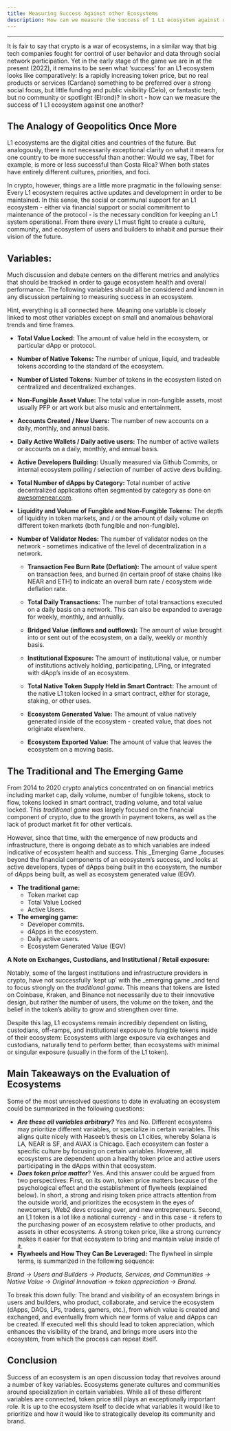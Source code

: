 ```yaml
---
title: Measuring Success Against other Ecosystems
description: How can we measure the success of 1 L1 ecosystem against one another?
---
```


---

It is fair to say that crypto is a war of ecosystems, in a similar way that big tech companies fought for control of user behavior and data through social network participation. Yet in the early stage of the game we are in at the present (2022), it remains to be seen what ‘success’ for an L1 ecosystem looks like comparatively: Is a rapidly increasing token price, but no real products or services (Cardano) something to be preferred over a strong social focus, but little funding and public visibility (Celo), or fantastic tech, but no community or spotlight (Elrond)? In short - how can we measure the success of 1 L1 ecosystem against one another? 

## The Analogy of Geopolitics Once More

L1 ecosystems are the digital cities and countries of the future. But analogously, there is not necessarily exceptional clarity on what it means for one country to be more successful than another: Would we say, Tibet for example, is more or less successful than Costa Rica? When both states have entirely different cultures, priorities, and foci. 

In crypto, however, things are a little more pragmatic in the following sense: Every L1 ecosystem requires active updates and development in order to be maintained. In this sense, the social or communal support for an L1 ecosystem - either via financial support or social commitment to maintenance of the protocol - is the necessary condition for keeping an L1 system operational. From there every L1 must fight to create a culture, community, and ecosystem of users and builders to inhabit and pursue their vision of the future. 

## Variables:

Much discussion and debate centers on the different metrics and analytics that should be tracked in order to gauge ecosystem health and overall performance. The following variables should all be considered and known in any discussion pertaining to measuring success in an ecosystem. 

Hint, everything is all connected here. Meaning one variable is closely linked to most other variables except on small and anomalous behavioral trends and time frames. 



  * **Total Value Locked:** The amount of value held in the ecosystem, or particular dApp or protocol. 
  * **Number of Native Tokens:** The number of unique, liquid, and tradeable tokens according to the standard of the ecosystem. 
  * **Number of Listed Tokens:** Number of tokens in the ecosystem listed on centralized and decentralized exchanges. 
  * **Non-Fungible Asset Value:** The total value in non-fungible assets, most usually PFP or art work but also music and entertainment. 
  * **Accounts Created / New Users:** The number of new accounts on a daily, monthly, and annual basis. 
  * **Daily Active Wallets / Daily active users:** The number of active wallets or accounts on a daily, monthly, and annual basis. 
  * **Active Developers Building:** Usually measured via Github Commits, or internal ecosystem polling / selection of number of active devs building. 
  * **Total Number of dApps by Category:** Total number of active decentralized applications often segmented by category as done on [awesomenear.com](https://awesomenear.com/). 
  * **Liquidity and Volume of Fungible and Non-Fungible Tokens:** The depth of liquidity in token markets, and / or the amount of daily volume on different token markets (both fungible and non-fungible). 
  * **Number of Validator Nodes:** The number of validator nodes on the network - sometimes indicative of the level of decentralization in a network. 


    * **Transaction Fee Burn Rate (Deflation):** The amount of value spent on transaction fees, and burned (in certain proof of stake chains like NEAR and ETH) to indicate an overall burn rate / ecosystem wide deflation rate. 
    * **Total Daily Transactions:** The number of total transactions executed on a daily basis on a network. This can also be expanded to average for weekly, monthly, and annually. 


    * **Bridged Value (inflows and outflows):** The amount of value brought into or sent out of the ecosystem, on a daily, weekly or monthly basis. 
    * **Institutional Exposure:** The amount of institutional value, or number of institutions actively holding, participating, LPing, or integrated with dApp’s inside of an ecosystem. 


    * **Total Native Token Supply Held in Smart Contract:** The amount of the native L1 token locked in a smart contract, either for storage, staking, or other uses. 


    * **Ecosystem Generated Value:** The amount of value natively generated inside of the ecosystem - created value, that does not originate elsewhere. 
    * **Ecosystem Exported Value:** The amount of value that leaves the ecosystem on a moving basis. 

## The Traditional and The Emerging Game

From 2014 to 2020 crypto analytics concentrated on on financial metrics including market cap, daily volume, number of fungible tokens, stock to flow, tokens locked in smart contract, trading volume, and total value locked. This _traditional game was_ largely focused on the financial component of crypto, due to the growth in payment tokens, as well as the lack of product market fit for other verticals. 

However, since that time, with the emergence of new products and infrastructure, there is ongoing debate as to which variables are indeed indicative of ecosystem health and success. This _Emerging Game _focuses beyond the financial components of an ecosystem’s success, and looks at active developers, types of dApps being built in the ecosystem, the number of dApps being built, as well as ecosystem generated value (EGV). 



* **The traditional game:** 
    * Token market cap 
    * Total Value Locked
    * Active Users.
* **The emerging game:** 
    * Developer commits. 
    * dApps in the ecosystem. 
    * Daily active users. 
    * Ecosystem Generated Value (EGV)

**A Note on Exchanges, Custodians, and Institutional / Retail exposure:** 

Notably, some of the largest institutions and infrastructure providers in crypto, have not successfully ‘kept up’ with the _emerging game _and tend to focus strongly on the _traditional game._ This means that tokens are listed on Coinbase, Kraken, and Binance not necessarily due to their innovative design, but rather the number of users, the volume on the token, and the belief in the token’s ability to grow and strengthen over time. 

Despite this lag, L1 ecosystems remain incredibly dependent on listing, custodians, off-ramps, and institutional exposure to fungible tokens inside of their ecosystem: Ecosystems with large exposure via exchanges and custodians, naturally tend to perform better, than ecosystems with minimal or singular exposure (usually in the form of the L1 token). 

## Main Takeaways on the Evaluation of Ecosystems

Some of the most unresolved questions to date in evaluating an ecosystem could be summarized in the following questions: 



* **_Are these all variables arbitrary?_** Yes and No. Different ecosystems may prioritize different variables, or specialize in certain variables. This aligns quite nicely with Haseeb’s thesis on L1 cities, whereby Solana is LA, NEAR is SF, and AVAX is Chicago. Each ecosystem can foster a specific culture by focusing on certain variables. However, all ecosystems are dependent upon a healthy token price and active users participating in the dApps within that ecosystem. 
* **_Does token price matter_**? Yes. And this answer could be argued from two perspectives: First, on its own, token price matters because of the psychological effect and the establishment of flywheels (explained below). In short, a strong and rising token price attracts attention from the outside world, and prioritizes the ecosystem in the eyes of newcomers, Web2 devs crossing over, and new entrepreneurs. Second, an L1 token is a lot like a national currency - and in this case - it refers to the purchasing power of an ecosystem relative to other products, and assets in other ecosystems. A strong token price, like a strong currency makes it easier for that ecosystem to bring and maintain value inside of it. 
* **Flywheels and How They Can Be Leveraged:** The flywheel in simple terms, is summarized in the following sequence: 

_Brand → Users and Builders → Products, Services, and Communities → Native Value → Original Innovation → token appreciation → Brand._

To break this down fully: The brand and visibility of an ecosystem brings in users and builders, who product, collaborate, and service the ecosystem (dApps, DAOs, LPs, traders, gamers, etc.), from which value is created and exchanged, and eventually from which new forms of value and dApps can be created. If executed well this should lead to token appreciation, which enhances the visibility of the brand, and brings more users into the ecosystem, from which the process can repeat itself. 

## Conclusion

Success of an ecosystem is an open discussion today that revolves around a number of key variables. Ecosystems generate cultures and communities around specialization in certain variables. While all of these different variables are connected, token price still plays an exceptionally important role. It is up to the ecosystem itself to decide what variables it would like to prioritize and how it would like to strategically develop its community and brand. 
